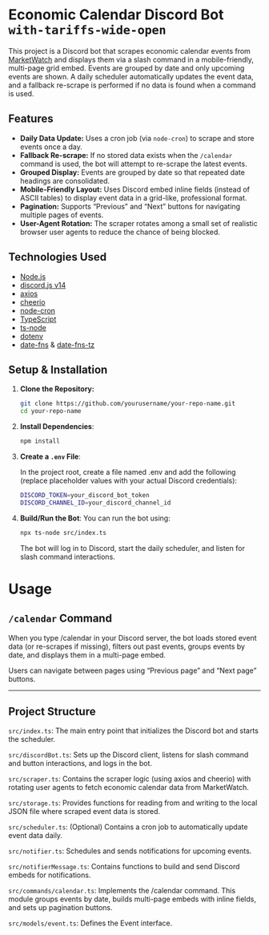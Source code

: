 # Economic Calendar Discord Bot `with-tariffs-wide-open`

This project is a Discord bot that scrapes economic calendar events from [MarketWatch](https://www.marketwatch.com/economy-politics/calendar) and displays them via a slash command in a mobile-friendly, multi-page grid embed. Events are grouped by date and only upcoming events are shown. A daily scheduler automatically updates the event data, and a fallback re-scrape is performed if no data is found when a command is used.

## Features

- **Daily Data Update:** Uses a cron job (via `node-cron`) to scrape and store events once a day.
- **Fallback Re-scrape:** If no stored data exists when the `/calendar` command is used, the bot will attempt to re-scrape the latest events.
- **Grouped Display:** Events are grouped by date so that repeated date headings are consolidated.
- **Mobile-Friendly Layout:** Uses Discord embed inline fields (instead of ASCII tables) to display event data in a grid-like, professional format.
- **Pagination:** Supports “Previous” and “Next” buttons for navigating multiple pages of events.
- **User-Agent Rotation:** The scraper rotates among a small set of realistic browser user agents to reduce the chance of being blocked.

## Technologies Used

- [Node.js](https://nodejs.org/)
- [discord.js v14](https://discord.js.org/)
- [axios](https://axios-http.com/)
- [cheerio](https://cheerio.js.org/)
- [node-cron](https://www.npmjs.com/package/node-cron)
- [TypeScript](https://www.typescriptlang.org/)
- [ts-node](https://www.npmjs.com/package/ts-node)
- [dotenv](https://www.npmjs.com/package/dotenv)
- [date-fns](https://date-fns.org/) & [date-fns-tz](https://github.com/marnusw/date-fns-tz)

## Setup & Installation

1. **Clone the Repository:**
   ```bash
   git clone https://github.com/yourusername/your-repo-name.git
   cd your-repo-name
2. **Install Dependencies**:
   ```bash
   npm install
3. **Create a `.env` File**:

    In the project root, create a file named .env and add the following (replace placeholder values with your actual Discord credentials):
   ```bash
   DISCORD_TOKEN=your_discord_bot_token
   DISCORD_CHANNEL_ID=your_discord_channel_id
4. **Build/Run the Bot**: You can run the bot using:
   ```bash
   npx ts-node src/index.ts
   ```
   The bot will log in to Discord, start the daily scheduler, and listen for slash command interactions.

# Usage
## `/calendar` Command

When you type /calendar in your Discord server, the bot loads stored event data (or re-scrapes if missing), filters out past events, groups events by date, and displays them in a multi-page embed.

Users can navigate between pages using “Previous page” and “Next page” buttons.

----
## Project Structure
`src/index.ts`:
The main entry point that initializes the Discord bot and starts the scheduler.

`src/discordBot.ts`:
Sets up the Discord client, listens for slash command and button interactions, and logs in the bot.

`src/scraper.ts`:
Contains the scraper logic (using axios and cheerio) with rotating user agents to fetch economic calendar data from MarketWatch.

`src/storage.ts`:
Provides functions for reading from and writing to the local JSON file where scraped event data is stored.

`src/scheduler.ts`:
(Optional) Contains a cron job to automatically update event data daily.

`src/notifier.ts`: Schedules and sends notifications for upcoming events.

`src/notifierMessage.ts`: Contains functions to build and send Discord embeds for notifications.

`src/commands/calendar.ts`:
Implements the /calendar command. This module groups events by date, builds multi-page embeds with inline fields, and sets up pagination buttons.

`src/models/event.ts`: Defines the Event interface.